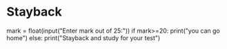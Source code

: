 # Stayback
mark = float(input("Enter mark out of 25:"))
if mark>=20:
    print("you can go home")
else:
    print("Stayback and study for your test")
